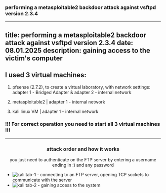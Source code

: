 ### performing a metasploitable2 backdoor attack against vsftpd version 2.3.4
---
title: performing a metasploitable2 backdoor attack against vsftpd version 2.3.4
date: 08.01.2025
description: gaining access to the victim's computer
---

## I used 3 virtual machines:

1. pfsense (2.7.2), to create a virtual laboratory, with network settings: adapter 1 - Bridged Adapter & adapter 2 - internal network

2. metasploitable2 | adapter 1 - internal network

3. kali linux VM | adapter 1 - internal network

### !!! For correct operation you need to start all 3 virtual machines !!!

----

<h3 align="center">attack order and how it works</h3>

<p align="center">you just need to authenticate on the FTP server by entering a username ending in :) and any password</p>

* ![kali tab-1]() - connecting to an FTP server, opening TCP sockets to communicate with the server
* ![kali tab-2]() - gaining access to the system
